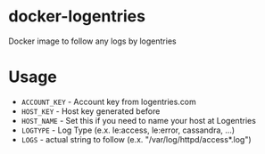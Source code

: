 # docker-logentries
Docker image to follow any logs by logentries

Usage
=====

* `ACCOUNT_KEY` - Account key from logentries.com
* `HOST_KEY` - Host key generated before
* `HOST_NAME` - Set this if you need to name your host at Logentries
* `LOGTYPE` - Log Type (e.x. le:access, le:error, cassandra, ...)
* `LOGS` - actual string to follow (e.x. "/var/log/httpd/access*.log")

